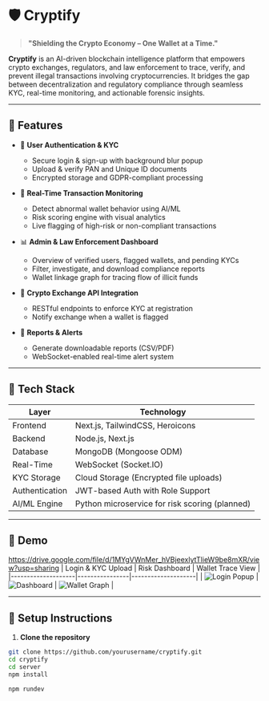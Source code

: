 # 🛡️ Cryptify

> **"Shielding the Crypto Economy – One Wallet at a Time."**

**Cryptify** is an AI-driven blockchain intelligence platform that empowers crypto exchanges, regulators, and law enforcement to trace, verify, and prevent illegal transactions involving cryptocurrencies. It bridges the gap between decentralization and regulatory compliance through seamless KYC, real-time monitoring, and actionable forensic insights.

---

## 🚀 Features

- 🔐 **User Authentication & KYC**
  - Secure login & sign-up with background blur popup
  - Upload & verify PAN and Unique ID documents
  - Encrypted storage and GDPR-compliant processing

- 🧠 **Real-Time Transaction Monitoring**
  - Detect abnormal wallet behavior using AI/ML
  - Risk scoring engine with visual analytics
  - Live flagging of high-risk or non-compliant transactions

- 📊 **Admin & Law Enforcement Dashboard**
  - Overview of verified users, flagged wallets, and pending KYCs
  - Filter, investigate, and download compliance reports
  - Wallet linkage graph for tracing flow of illicit funds

- 🔗 **Crypto Exchange API Integration**
  - RESTful endpoints to enforce KYC at registration
  - Notify exchange when a wallet is flagged

- 📂 **Reports & Alerts**
  - Generate downloadable reports (CSV/PDF)
  - WebSocket-enabled real-time alert system

---

## 🧱 Tech Stack

| Layer         | Technology                                  |
| ------------- | ------------------------------------------- |
| Frontend      | Next.js, TailwindCSS, Heroicons            |
| Backend       | Node.js, Next.js                         |
| Database      | MongoDB (Mongoose ODM)                      |
| Real-Time     | WebSocket (Socket.IO)                       |
| KYC Storage   | Cloud Storage (Encrypted file uploads)      |
| Authentication| JWT-based Auth with Role Support            |
| AI/ML Engine  | Python microservice for risk scoring (planned) |

---

## 📸 Demo
https://drive.google.com/file/d/1MYgVWnMer_hVBjeexlytTlieW9be8mXR/view?usp=sharing
| Login & KYC Upload | Risk Dashboard | Wallet Trace View |
|--------------------|----------------|--------------------|
| ![Login Popup](./screens/login.png) | ![Dashboard](./screens/dashboard.png) | ![Wallet Graph](./screens/graph.png) |

---

## 🔧 Setup Instructions

1. **Clone the repository**

```bash
git clone https://github.com/yourusername/cryptify.git
cd cryptify
cd server
npm install

npm rundev
